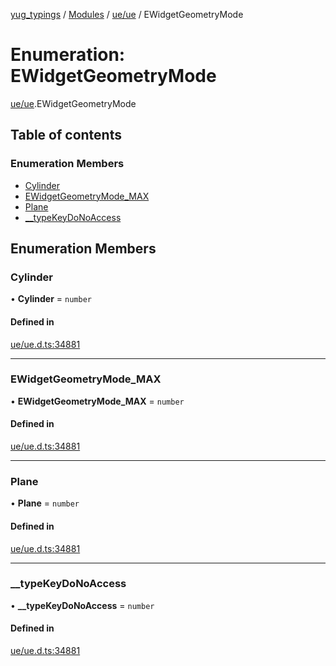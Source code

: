 [yug_typings](../README.md) / [Modules](../modules.md) / [ue/ue](../modules/ue_ue.md) / EWidgetGeometryMode

# Enumeration: EWidgetGeometryMode

[ue/ue](../modules/ue_ue.md).EWidgetGeometryMode

## Table of contents

### Enumeration Members

- [Cylinder](ue_ue.EWidgetGeometryMode.md#cylinder)
- [EWidgetGeometryMode\_MAX](ue_ue.EWidgetGeometryMode.md#ewidgetgeometrymode_max)
- [Plane](ue_ue.EWidgetGeometryMode.md#plane)
- [\_\_typeKeyDoNoAccess](ue_ue.EWidgetGeometryMode.md#__typekeydonoaccess)

## Enumeration Members

### Cylinder

• **Cylinder** = `number`

#### Defined in

[ue/ue.d.ts:34881](https://github.com/YugMetaverse/yug_typings/blob/b7d9b19/ue/ue.d.ts#L34881)

___

### EWidgetGeometryMode\_MAX

• **EWidgetGeometryMode\_MAX** = `number`

#### Defined in

[ue/ue.d.ts:34881](https://github.com/YugMetaverse/yug_typings/blob/b7d9b19/ue/ue.d.ts#L34881)

___

### Plane

• **Plane** = `number`

#### Defined in

[ue/ue.d.ts:34881](https://github.com/YugMetaverse/yug_typings/blob/b7d9b19/ue/ue.d.ts#L34881)

___

### \_\_typeKeyDoNoAccess

• **\_\_typeKeyDoNoAccess** = `number`

#### Defined in

[ue/ue.d.ts:34881](https://github.com/YugMetaverse/yug_typings/blob/b7d9b19/ue/ue.d.ts#L34881)
